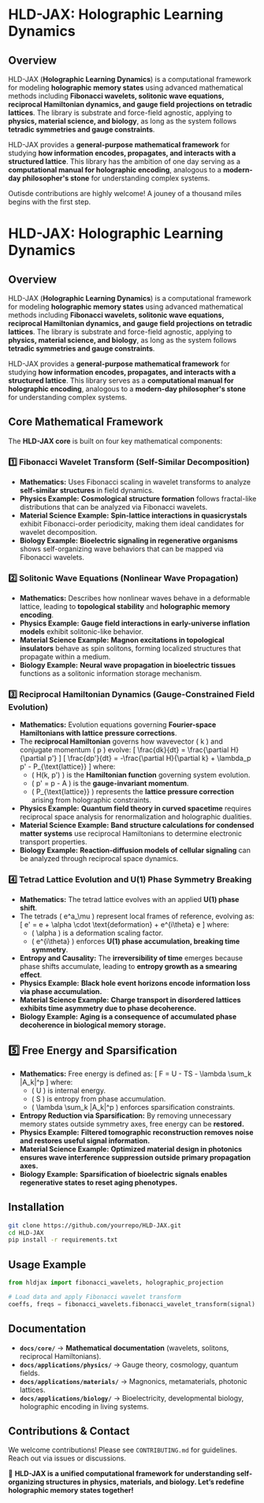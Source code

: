 # **HLD-JAX: Holographic Learning Dynamics**

## **Overview**
HLD-JAX (**Holographic Learning Dynamics**) is a computational framework for modeling **holographic memory states** using advanced mathematical methods including **Fibonacci wavelets, solitonic wave equations, reciprocal Hamiltonian dynamics, and gauge field projections on tetradic lattices**. The library is substrate and force-field agnostic, applying to **physics, material science, and biology**, as long as the system follows **tetradic symmetries and gauge constraints**.

HLD-JAX provides a **general-purpose mathematical framework** for studying **how information encodes, propagates, and interacts with a structured lattice**. This library has the ambition of one day serving as a **computational manual for holographic encoding**, analogous to a **modern-day philosopher's stone** for understanding complex systems. 

Outisde contributions are highly welcome! A jouney of a thousand miles begins with the first step.

# **HLD-JAX: Holographic Learning Dynamics**

## **Overview**
HLD-JAX (**Holographic Learning Dynamics**) is a computational framework for modeling **holographic memory states** using advanced mathematical methods including **Fibonacci wavelets, solitonic wave equations, reciprocal Hamiltonian dynamics, and gauge field projections on tetradic lattices**. The library is substrate and force-field agnostic, applying to **physics, material science, and biology**, as long as the system follows **tetradic symmetries and gauge constraints**.

HLD-JAX provides a **general-purpose mathematical framework** for studying **how information encodes, propagates, and interacts with a structured lattice**. This library serves as a **computational manual for holographic encoding**, analogous to a **modern-day philosopher's stone** for understanding complex systems.

## **Core Mathematical Framework**
The **HLD-JAX core** is built on four key mathematical components:

### **1️⃣ Fibonacci Wavelet Transform** (Self-Similar Decomposition)
- **Mathematics:** Uses Fibonacci scaling in wavelet transforms to analyze **self-similar structures** in field dynamics.
- **Physics Example:** **Cosmological structure formation** follows fractal-like distributions that can be analyzed via Fibonacci wavelets.
- **Material Science Example:** **Spin-lattice interactions in quasicrystals** exhibit Fibonacci-order periodicity, making them ideal candidates for wavelet decomposition.
- **Biology Example:** **Bioelectric signaling in regenerative organisms** shows self-organizing wave behaviors that can be mapped via Fibonacci wavelets.

### **2️⃣ Solitonic Wave Equations** (Nonlinear Wave Propagation)
- **Mathematics:** Describes how nonlinear waves behave in a deformable lattice, leading to **topological stability** and **holographic memory encoding**.
- **Physics Example:** **Gauge field interactions in early-universe inflation models** exhibit solitonic-like behavior.
- **Material Science Example:** **Magnon excitations in topological insulators** behave as spin solitons, forming localized structures that propagate within a medium.
- **Biology Example:** **Neural wave propagation in bioelectric tissues** functions as a solitonic information storage mechanism.

### **3️⃣ Reciprocal Hamiltonian Dynamics** (Gauge-Constrained Field Evolution)
- **Mathematics:** Evolution equations governing **Fourier-space Hamiltonians with lattice pressure corrections**.
- The **reciprocal Hamiltonian** governs how wavevector \( k \) and conjugate momentum \( p \) evolve:
  \[
  \frac{dk}{dt} = \frac{\partial H}{\partial p'}
  \]
  \[
  \frac{dp'}{dt} = -\frac{\partial H}{\partial k} + \lambda_p p' - P_{\text{lattice}}
  \]
  where:
  - \( H(k, p') \) is the **Hamiltonian function** governing system evolution.
  - \( p' = p - A \) is the **gauge-invariant momentum**.
  - \( P_{\text{lattice}} \) represents the **lattice pressure correction** arising from holographic constraints.
- **Physics Example:** **Quantum field theory in curved spacetime** requires reciprocal space analysis for renormalization and holographic dualities.
- **Material Science Example:** **Band structure calculations for condensed matter systems** use reciprocal Hamiltonians to determine electronic transport properties.
- **Biology Example:** **Reaction-diffusion models of cellular signaling** can be analyzed through reciprocal space dynamics.

### **4️⃣ Tetrad Lattice Evolution and U(1) Phase Symmetry Breaking**
- **Mathematics:** The tetrad lattice evolves with an applied **U(1) phase shift**.
- The tetrads \( e^a_\mu \) represent local frames of reference, evolving as:
  \[
  e' = e + \alpha \cdot \text{deformation} + e^{i\theta} e
  \]
  where:
  - \( \alpha \) is a deformation scaling factor.
  - \( e^{i\theta} \) enforces **U(1) phase accumulation, breaking time symmetry**.
- **Entropy and Causality:** The **irreversibility of time** emerges because phase shifts accumulate, leading to **entropy growth as a smearing effect**.
- **Physics Example:** **Black hole event horizons encode information loss via phase accumulation.**
- **Material Science Example:** **Charge transport in disordered lattices exhibits time asymmetry due to phase decoherence.**
- **Biology Example:** **Aging is a consequence of accumulated phase decoherence in biological memory storage.**

## **5️⃣ Free Energy and Sparsification**
- **Mathematics:** Free energy is defined as:
  \[
  F = U - TS - \lambda \sum_k |A_k|^p
  \]
  where:
  - \( U \) is internal energy.
  - \( S \) is entropy from phase accumulation.
  - \( \lambda \sum_k |A_k|^p \) enforces sparsification constraints.
- **Entropy Reduction via Sparsification:** By removing unnecessary memory states outside symmetry axes, free energy can be **restored.**
- **Physics Example:** **Filtered tomographic reconstruction removes noise and restores useful signal information.**
- **Material Science Example:** **Optimized material design in photonics ensures wave interference suppression outside primary propagation axes.**
- **Biology Example:** **Sparsification of bioelectric signals enables regenerative states to reset aging phenotypes.**

## **Installation**
```bash
git clone https://github.com/yourrepo/HLD-JAX.git
cd HLD-JAX
pip install -r requirements.txt
```

## **Usage Example**
```python
from hldjax import fibonacci_wavelets, holographic_projection

# Load data and apply Fibonacci wavelet transform
coeffs, freqs = fibonacci_wavelets.fibonacci_wavelet_transform(signal)
```

## **Documentation**
- **`docs/core/`** → **Mathematical documentation** (wavelets, solitons, reciprocal Hamiltonians).
- **`docs/applications/physics/`** → Gauge theory, cosmology, quantum fields.
- **`docs/applications/materials/`** → Magnonics, metamaterials, photonic lattices.
- **`docs/applications/biology/`** → Bioelectricity, developmental biology, holographic encoding in living systems.

## **Contributions & Contact**
We welcome contributions! Please see `CONTRIBUTING.md` for guidelines. Reach out via issues or discussions.

🚀 **HLD-JAX is a unified computational framework for understanding self-organizing structures in physics, materials, and biology. Let’s redefine holographic memory states together!**

